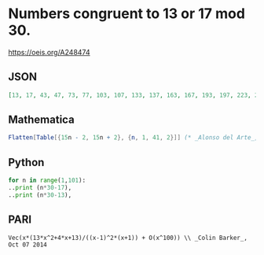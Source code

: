 # Numbers congruent to 13 or 17 mod 30\.
https://oeis.org/A248474
## JSON
```JSON
[13, 17, 43, 47, 73, 77, 103, 107, 133, 137, 163, 167, 193, 197, 223, 227, 253, 257, 283, 287, 313, 317, 343, 347, 373, 377, 403, 407, 433, 437, 463, 467, 493, 497, 523, 527, 553, 557, 583, 587, 613, 617, 643, 647, 673, 677, 703, 707, 733, 737, 763, 767, 793, 797]
```
## Mathematica
```Mathematica
Flatten[Table[{15n - 2, 15n + 2}, {n, 1, 41, 2}]] (* _Alonso del Arte_, Oct 06 2014 *)
```
## Python
```Python
for n in range(1,101):
..print (n*30-17),
..print (n*30-13),
```
## PARI
```PARI
Vec(x*(13*x^2+4*x+13)/((x-1)^2*(x+1)) + O(x^100)) \\ _Colin Barker_, Oct 07 2014
```
